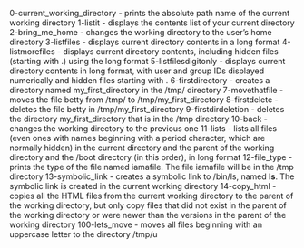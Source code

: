 0-current_working_directory - prints the absolute path name of the current working directory
1-listit - displays the contents list of your current directory
2-bring_me_home - changes the working directory to the user’s home directory
3-listfiles - displays current directory contents in a long format
4-listmorefiles - displays current directory contents, including hidden files (starting with .) using the long format
5-listfilesdigitonly - displays current directory contents in long format, with user and group IDs displayed numerically and hidden files starting with .
6-firstdirectory - creates a directory named my_first_directory in the /tmp/ directory
7-movethatfile - moves the file betty from /tmp/ to /tmp/my_first_directory
8-firstdelete - deletes the file betty in /tmp/my_first_directory
9-firstdirdeletion - deletes the directory my_first_directory that is in the /tmp directory
10-back - changes the working directory to the previous one
11-lists - lists all files (even ones with names beginning with a period character, which are normally hidden) in the current directory and the parent of the working directory and the /boot directory (in this order), in long format
12-file_type - prints the type of the file named iamafile. The file iamafile will be in the /tmp directory
13-symbolic_link - creates a symbolic link to /bin/ls, named __ls__. The symbolic link is created in the current working directory
14-copy_html - copies all the HTML files from the current working directory to the parent of the working directory, but only copy files that did not exist in the parent of the working directory or were newer than the versions in the parent of the working directory
100-lets_move - moves all files beginning with an uppercase letter to the directory /tmp/u
